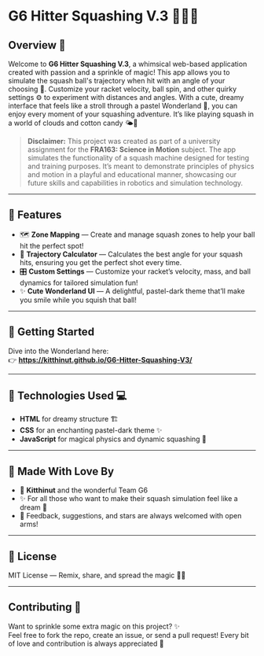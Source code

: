 # G6 Hitter Squashing V.3 🎾✨🦄

## Overview 🌟

Welcome to **G6 Hitter Squashing V.3**, a whimsical web-based application created with passion and a sprinkle of magic! This app allows you to simulate the squash ball's trajectory when hit with an angle of your choosing 🎯. Customize your racket velocity, ball spin, and other quirky settings ⚙️ to experiment with distances and angles. With a cute, dreamy interface that feels like a stroll through a pastel Wonderland 🌸, you can enjoy every moment of your squashing adventure. It’s like playing squash in a world of clouds and cotton candy 🌤️🍬

> **Disclaimer:** This project was created as part of a university assignment for the **FRA163: Science in Motion** subject. The app simulates the functionality of a squash machine designed for testing and training purposes. It’s meant to demonstrate principles of physics and motion in a playful and educational manner, showcasing our future skills and capabilities in robotics and simulation technology.  

---

## 🌸 Features

- 🗺️ **Zone Mapping** — Create and manage squash zones to help your ball hit the perfect spot!  
- 🧮 **Trajectory Calculator** — Calculates the best angle for your squash hits, ensuring you get the perfect shot every time.  
- 🎛️ **Custom Settings** — Customize your racket’s velocity, mass, and ball dynamics for tailored simulation fun!  
- ✨ **Cute Wonderland UI** — A delightful, pastel-dark theme that’ll make you smile while you squish that ball!  

---

## 🚀 Getting Started

Dive into the Wonderland here:  
👉 **https://kitthinut.github.io/G6-Hitter-Squashing-V3/**

---

## 🧠 Technologies Used 💻

- **HTML** for dreamy structure 🏗️  
- **CSS** for an enchanting pastel-dark theme ✨  
- **JavaScript** for magical physics and dynamic squashing 🦄

---

## 🙌 Made With Love By

- 💖 **Kitthinut** and the wonderful Team G6  
- ✨ For all those who want to make their squash simulation feel like a dream 🌸  
- 💬 Feedback, suggestions, and stars are always welcomed with open arms!  

---

## 🐾 License

MIT License — Remix, share, and spread the magic 💜✨

---

## Contributing 🤝

Want to sprinkle some extra magic on this project? ✨  
Feel free to fork the repo, create an issue, or send a pull request! Every bit of love and contribution is always appreciated 💖
